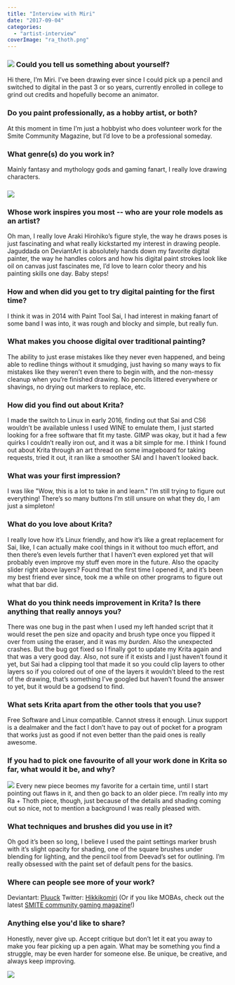 ```yaml
---
title: "Interview with Miri"
date: "2017-09-04"
categories: 
  - "artist-interview"
coverImage: "ra_thoth.png"
---
```


### ![](/images/posts/2017/rama_ravana.png) Could you tell us something about yourself?

Hi there, I’m Miri. I’ve been drawing ever since I could pick up a pencil and switched to digital in the past 3 or so years, currently enrolled in college to grind out credits and hopefully become an animator.

### Do you paint professionally, as a hobby artist, or both?

At this moment in time I’m just a hobbyist who does volunteer work for the Smite Community Magazine, but I’d love to be a professional someday.

### What genre(s) do you work in?

Mainly fantasy and mythology gods and gaming fanart, I really love drawing characters.

### ![](/images/posts/2017/thanatos_loki.png)

### Whose work inspires you most -- who are your role models as an artist?

Oh man, I really love Araki Hirohiko’s figure style, the way he draws poses is just fascinating and what really kickstarted my interest in drawing people. Jaguddada on DeviantArt is absolutely hands down my favorite digital painter, the way he handles colors and how his digital paint strokes look like oil on canvas just fascinates me, I’d love to learn color theory and his painting skills one day. Baby steps!

### How and when did you get to try digital painting for the first time?

I think it was in 2014 with Paint Tool Sai, I had interest in making fanart of some band I was into, it was rough and blocky and simple, but really fun.

### What makes you choose digital over traditional painting?

The ability to just erase mistakes like they never even happened, and being able to redline things without it smudging, just having so many ways to fix mistakes like they weren’t even there to begin with, and the non-messy cleanup when you’re finished drawing. No pencils littered everywhere or shavings, no drying out markers to replace, etc.

### How did you find out about Krita?

I made the switch to Linux in early 2016, finding out that Sai and CS6 wouldn’t be available unless I used WINE to emulate them, I just started looking for a free software that fit my taste. GIMP was okay, but it had a few quirks I couldn’t really iron out, and it was a bit simple for me. I think I found out about Krita through an art thread on some imageboard for taking requests, tried it out, it ran like a smoother SAI and I haven’t looked back.

### What was your first impression?

I was like "Wow, this is a lot to take in and learn." I’m still trying to figure out everything! There’s so many buttons I’m still unsure on what they do, I am just a simpleton!

### What do you love about Krita?

I really love how it’s Linux friendly, and how it’s like a great replacement for Sai, like, I can actually make cool things in it without too much effort, and then there’s even levels further that I haven’t even explored yet that will probably even improve my stuff even more in the future. Also the opacity slider right above layers? Found that the first time I opened it, and it’s been my best friend ever since, took me a while on other programs to figure out what that bar did.

### What do you think needs improvement in Krita? Is there anything that really annoys you?

There was one bug in the past when I used my left handed script that it would reset the pen size and opacity and brush type once you flipped it over from using the eraser, and it was my _burden_. Also the unexpected crashes. But the bug got fixed so I finally got to update my Krita again and that was a very good day. Also, not sure if it exists and I just haven’t found it yet, but Sai had a clipping tool that made it so you could clip layers to other layers so if you colored out of one of the layers it wouldn’t bleed to the rest of the drawing, that’s something I’ve googled but haven’t found the answer to yet, but it would be a godsend to find.

### What sets Krita apart from the other tools that you use?

Free Software and Linux compatible. Cannot stress it enough. Linux support is a dealmaker and the fact I don’t have to pay out of pocket for a program that works just as good if not even better than the paid ones is really awesome.

### If you had to pick one favourite of all your work done in Krita so far, what would it be, and why?

![](/images/posts/2017/ra_thoth.png) Every new piece beomes my favorite for a certain time, until I start pointing out flaws in it, and then go back to an older piece. I’m really into my Ra + Thoth piece, though, just because of the details and shading coming out so nice, not to mention a background I was really pleased with.

### What techniques and brushes did you use in it?

Oh god it’s been so long, I believe I used the paint settings marker brush with it’s slight opacity for shading, one of the square brushes under blending for lighting, and the pencil tool from Deevad’s set for outlining. I’m really obsessed with the paint set of default pens for the basics.

### Where can people see more of your work?

Deviantart: [Pluuck](http://pluuck.deviantart.com/) Twitter: [Hikkikomiri](https://twitter.com/hikkikomiri) (Or if you like MOBAs, check out the latest [SMITE community gaming magazine](https://gameonmag.com/magazines/smite-community-magazine/)!)

### Anything else you'd like to share?

Honestly, never give up. Accept critique but don’t let it eat you away to make you fear picking up a pen again. What may be something you find a struggle, may be even harder for someone else. Be unique, be creative, and always keep improving.

![](/images/posts/2017/cu_chulainn.png)
